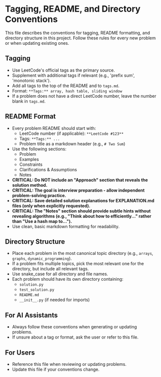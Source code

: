 # Tagging, README, and Directory Conventions

This file describes the conventions for tagging, README formatting, and directory structure in this project. Follow these rules for every new problem or when updating existing ones.

## Tagging
- Use LeetCode's official tags as the primary source.
- Supplement with additional tags if relevant (e.g., 'prefix sum', 'monotonic stack').
- Add all tags to the top of the README and to `tags.md`.
- Format: `**Tags:** array, hash table, sliding window`
- If a problem does not have a direct LeetCode number, leave the number blank in `tags.md`.

## README Format
- Every problem README should start with:
  - LeetCode number (if applicable): `**LeetCode #123**`
  - Tags: `**Tags:** ...`
  - Problem title as a markdown header (e.g., `# Two Sum`)
- Use the following sections:
  - Problem
  - Examples
  - Constraints
  - Clarifications & Assumptions
  - Notes
- **CRITICAL: Do NOT include an "Approach" section that reveals the solution method.**
- **CRITICAL: The goal is interview preparation - allow independent problem-solving practice.**
- **CRITICAL: Save detailed solution explanations for EXPLANATION.md files (only when explicitly requested).**
- **CRITICAL: The "Notes" section should provide subtle hints without revealing algorithms (e.g., "Think about how to efficiently..." rather than "Use a hash map to...").**
- Use clean, basic markdown formatting for readability.

## Directory Structure
- Place each problem in the most canonical topic directory (e.g., `arrays`, `graphs`, `dynamic_programming`).
- If a problem fits multiple topics, pick the most relevant one for the directory, but include all relevant tags.
- Use snake_case for all directory and file names.
- Each problem should have its own directory containing:
  - `solution.py`
  - `test_solution.py`
  - `README.md`
  - `__init__.py` (if needed for imports)

## For AI Assistants
- Always follow these conventions when generating or updating problems.
- If unsure about a tag or format, ask the user or refer to this file.

## For Users
- Reference this file when reviewing or updating problems.
- Update this file if your conventions change. 